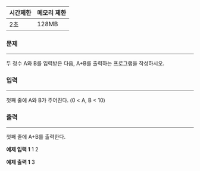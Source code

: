 | 시간제한 | 메모리 제한 | 
|:---|:---|
|2초|128MB|

### 문제
---
두 정수 A와 B를 입력받은 다음, A+B를 출력하는 프로그램을 작성하시오.

### 입력
---
첫째 줄에 A와 B가 주어진다. (0 < A, B < 10)

### 출력
---
첫째 줄에 A+B를 출력한다.



**예제 입력 1**
1 2



**예제 출력 1**
3